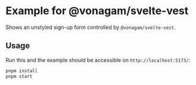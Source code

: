 # Example for @vonagam/svelte-vest

Shows an unstyled sign-up form controlled by `@vonagam/svelte-vest`.

## Usage

Run this and the example should be accessible on `http://localhost:5173/`:

```sh
pnpm install
pnpm start
```
